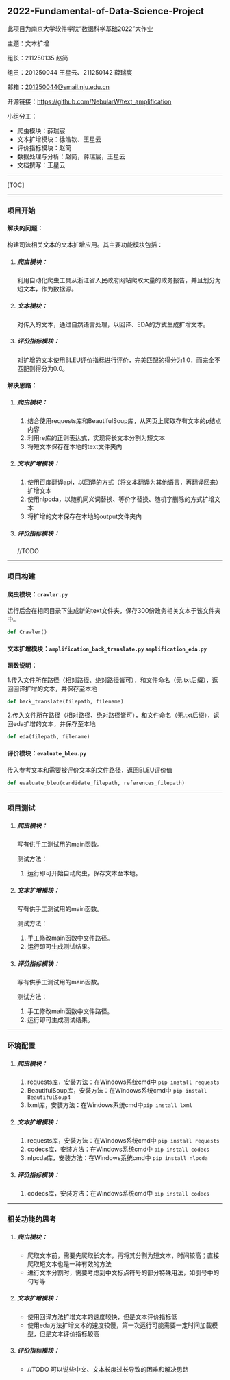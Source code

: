 ## 2022-Fundamental-of-Data-Science-Project
此项目为南京大学软件学院“数据科学基础2022”大作业

主题：文本扩增

组长：211250135 赵简

组员：201250044 王星云、211250142 薛瑞宸

邮箱：201250044@smail.nju.edu.cn

开源链接：https://github.com/NebularW/text_amplification

小组分工：

- 爬虫模块：薛瑞宸
- 文本扩增模块：徐浩钦、王星云
- 评价指标模块：赵简
- 数据处理与分析：赵简，薛瑞宸，王星云
- 文档撰写：王星云

------

[TOC]

------

### 项目开始

#### 解决的问题：

构建司法相关文本的文本扩增应用。其主要功能模块包括：

1. ##### **爬虫模块：**

   利用自动化爬虫工具从浙江省人民政府网站爬取大量的政务报告，并且划分为短文本，作为数据源。

2. ##### **文本模块：**

   对传入的文本，通过自然语言处理，以回译、EDA的方式生成扩增文本。

3. ##### **评价指标模块：**

   对扩增的文本使用BLEU评价指标进行评价，完美匹配的得分为1.0，而完全不匹配则得分为0.0。

#### 解决思路：

1. ##### **爬虫模块：**

   1. 结合使用requests库和BeautifulSoup库，从网页上爬取存有文本的p结点内容
   1. 利用re库的正则表达式，实现将长文本分割为短文本
   3. 将短文本保存在本地的text文件夹内 
   
2. ##### **文本扩增模块：**

   1. 使用百度翻译api，以回译的方式（将文本翻译为其他语言，再翻译回来）扩增文本
   1. 使用nlpcda，以随机同义词替换、等价字替换、随机字删除的方式扩增文本
   1. 将扩增的文本保存在本地的output文件夹内
   
3. ##### **评价指标模块：**

   //TODO

------

### 项目构建

#### 爬虫模块：**`crawler.py`**

运行后会在相同目录下生成新的text文件夹，保存300份政务相关文本于该文件夹中。

```python
def Crawler()
```

#### 文本扩增模块：**`amplification_back_translate.py` `amplification_eda.py`**

**函数说明：**

1.传入文件所在路径（相对路径、绝对路径皆可），和文件命名（无.txt后缀），返回回译扩增的文本，并保存至本地

```python
def back_translate(filepath, filename)
```

2.传入文件所在路径（相对路径、绝对路径皆可），和文件命名（无.txt后缀），返回eda扩增的文本，并保存至本地

```python
def eda(filepath, filename)
```

#### 评价模块：**`evaluate_bleu.py`** 

传入参考文本和需要被评价文本的文件路径，返回BLEU评价值

```python
def evaluate_bleu(candidate_filepath, references_filepath)
```



------

### 项目测试

1. ##### **爬虫模块：**

   写有供手工测试用的main函数。

   测试方法：

   1. 运行即可开始自动爬虫，保存文本至本地。

2. ##### **文本扩增模块：**

   写有供手工测试用的main函数。

   测试方法：

   1. 手工修改main函数中文件路径。
   2. 运行即可生成测试结果。
   
3. ##### **评价指标模块：**

   写有供手工测试用的main函数。

   测试方法：

   1. 手工修改main函数中文件路径。
   2. 运行即可生成测试结果。

------

### 环境配置

1. ##### **爬虫模块：**

   1. requests库，安装方法：在Windows系统cmd中 `pip install requests`
   2. BeautifulSoup库，安装方法：在Windows系统cmd中 `pip install BeautifulSoup4`
   3. lxml库，安装方法：在Windows系统cmd中`pip install lxml`

2. ##### **文本扩增模块：**

   1. requests库，安装方法：在Windows系统cmd中 `pip install requests`
   2. codecs库，安装方法：在Windows系统cmd中 `pip install codecs`
   3. nlpcda库，安装方法：在Windows系统cmd中 `pip install nlpcda`

3. ##### **评价指标模块：**

   1. codecs库，安装方法：在Windows系统cmd中 `pip install codecs`



------

### 相关功能的思考

1. ##### **爬虫模块：**

   - 爬取文本前，需要先爬取长文本，再将其分割为短文本，时间较高；直接爬取短文本也是一种有效的方法
   - 进行文本分割时，需要考虑到中文标点符号的部分特殊用法，如引号中的句号等
   
2. ##### **文本扩增模块：**

   - 使用回译方法扩增文本的速度较快，但是文本评价指标低
   - 使用eda方法扩增文本的速度较慢，第一次运行可能需要一定时间加载模型，但是文本评价指标较高

3. ##### **评价指标模块：**

   - //TODO   可以说些中文、文本长度过长导致的困难和解决思路



